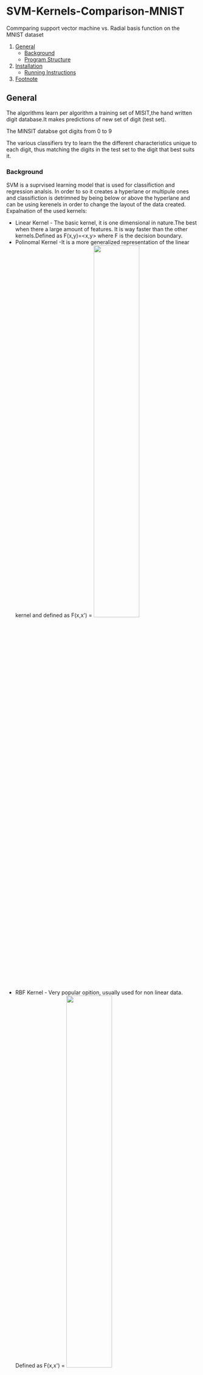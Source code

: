 # SVM-Kernels-Comparison-MNIST
Commparing support vector machine vs. Radial basis function on the MNIST dataset


1. [General](#General)
    - [Background](#background)
    - [Program Structure](https://github.com/elaysason/SVM-Kernels-Comparison-MNIST/blob/main/README.md#program-structure)
2. [Installation](#installation)
    - [Running Instructions](https://github.com/elaysason/SVM-Kernels-Comparison-MNIST/blob/main/README.md#running-instructions)
3. [Footnote](#footnote)

## General
The algorithms learn per algorithm a training set of MISIT,the hand written digit database.It makes predictions of new set of digit (test set).

The MINSIT databse got digits from 0 to 9

The various classifiers try to learn the the different characteristics unique to each digit, thus matching the digits in the test set to the digit that best suits it.

### Background
SVM is a suprvised learning model that is used for classifiction and regression analsis. In order to so it creates a hyperlane or multipule ones and classifiction is detrimned by being below or above the hyperlane and can be using kerenels in order to change the layout of the data created. Expalnation of the used kernels:

* Linear Kernel - The basic kernel, it is one dimensional in nature.The best when there a large amount of features. It is way faster than the other kernels.Defined as F(x,y)=<x,y> where F is the decision boundary.
* Polinomal Kernel -It is a more generalized representation of the linear kernel and defined as F(x,x') = <img src="https://i.imgur.com/CHUawNB.png" width=50% height=50%>
* RBF Kernel - Very popular opition, usually used for non linear data. Defined as F(x,x') =  <img src="https://i.imgur.com/dDfidZg.png" width=50% height=50%>
